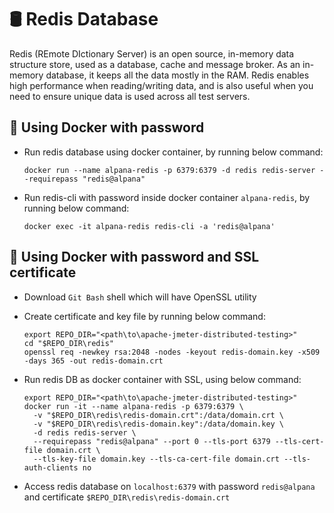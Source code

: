 # :oil_drum: Redis Database
Redis (REmote DIctionary Server) is an open source, in-memory data structure store, used as a database, cache and message broker. As an in-memory database, it keeps all the data mostly in the RAM. Redis enables high performance when reading/writing data, and is also useful when you need to ensure unique data is used across all test servers.

## :key: Using Docker with password 
* Run redis database using docker container, by running below command:
  ```shell
  docker run --name alpana-redis -p 6379:6379 -d redis redis-server --requirepass "redis@alpana"
  ```
* Run redis-cli with password inside docker container `alpana-redis`, by running below command:
  ```shell
  docker exec -it alpana-redis redis-cli -a 'redis@alpana' 
  ```

## :closed_lock_with_key: Using Docker with password and SSL certificate 
* Download `Git Bash` shell which will have OpenSSL utility

* Create certificate and key file by running below command:
  ```shell
  export REPO_DIR="<path\to\apache-jmeter-distributed-testing>"
  cd "$REPO_DIR\redis"
  openssl req -newkey rsa:2048 -nodes -keyout redis-domain.key -x509 -days 365 -out redis-domain.crt
  ```
  
* Run redis DB as docker container with SSL, using below command:
  ```shell
  export REPO_DIR="<path\to\apache-jmeter-distributed-testing>"
  docker run -it --name alpana-redis -p 6379:6379 \
    -v "$REPO_DIR\redis\redis-domain.crt":/data/domain.crt \
    -v "$REPO_DIR\redis\redis-domain.key":/data/domain.key \
    -d redis redis-server \
    --requirepass "redis@alpana" --port 0 --tls-port 6379 --tls-cert-file domain.crt \
    --tls-key-file domain.key --tls-ca-cert-file domain.crt --tls-auth-clients no
  ```
  
* Access redis database on `localhost:6379` with password `redis@alpana` and certificate `$REPO_DIR\redis\redis-domain.crt`